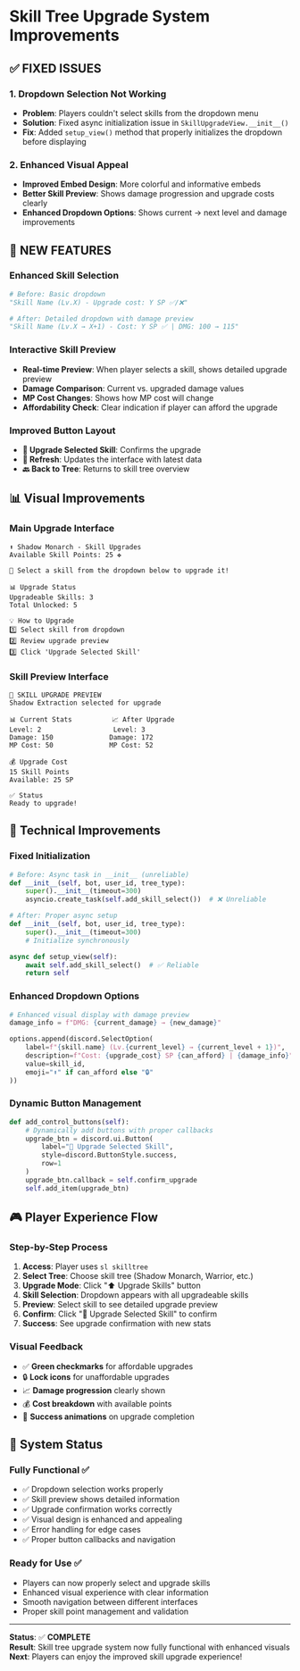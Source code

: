 # Skill Tree Upgrade System Improvements

## ✅ **FIXED ISSUES**

### **1. Dropdown Selection Not Working** 
- **Problem**: Players couldn't select skills from the dropdown menu
- **Solution**: Fixed async initialization issue in `SkillUpgradeView.__init__()`
- **Fix**: Added `setup_view()` method that properly initializes the dropdown before displaying

### **2. Enhanced Visual Appeal**
- **Improved Embed Design**: More colorful and informative embeds
- **Better Skill Preview**: Shows damage progression and upgrade costs clearly
- **Enhanced Dropdown Options**: Shows current → next level and damage improvements

## 🎯 **NEW FEATURES**

### **Enhanced Skill Selection**
```python
# Before: Basic dropdown
"Skill Name (Lv.X) - Upgrade cost: Y SP ✅/❌"

# After: Detailed dropdown with damage preview
"Skill Name (Lv.X → X+1) - Cost: Y SP ✅ | DMG: 100 → 115"
```

### **Interactive Skill Preview**
- **Real-time Preview**: When player selects a skill, shows detailed upgrade preview
- **Damage Comparison**: Current vs. upgraded damage values
- **MP Cost Changes**: Shows how MP cost will change
- **Affordability Check**: Clear indication if player can afford the upgrade

### **Improved Button Layout**
- **🚀 Upgrade Selected Skill**: Confirms the upgrade
- **🔄 Refresh**: Updates the interface with latest data
- **🔙 Back to Tree**: Returns to skill tree overview

## 📊 **Visual Improvements**

### **Main Upgrade Interface**
```
⬆️ Shadow Monarch - Skill Upgrades
Available Skill Points: 25 ✥

🎯 Select a skill from the dropdown below to upgrade it!

📊 Upgrade Status
Upgradeable Skills: 3
Total Unlocked: 5

💡 How to Upgrade
1️⃣ Select skill from dropdown
2️⃣ Review upgrade preview  
3️⃣ Click 'Upgrade Selected Skill'
```

### **Skill Preview Interface**
```
🎯 SKILL UPGRADE PREVIEW
Shadow Extraction selected for upgrade

📊 Current Stats          📈 After Upgrade
Level: 2                  Level: 3
Damage: 150              Damage: 172
MP Cost: 50              MP Cost: 52

💰 Upgrade Cost
15 Skill Points
Available: 25 SP

✅ Status
Ready to upgrade!
```

## 🔧 **Technical Improvements**

### **Fixed Initialization**
```python
# Before: Async task in __init__ (unreliable)
def __init__(self, bot, user_id, tree_type):
    super().__init__(timeout=300)
    asyncio.create_task(self.add_skill_select())  # ❌ Unreliable

# After: Proper async setup
def __init__(self, bot, user_id, tree_type):
    super().__init__(timeout=300)
    # Initialize synchronously

async def setup_view(self):
    await self.add_skill_select()  # ✅ Reliable
    return self
```

### **Enhanced Dropdown Options**
```python
# Enhanced visual display with damage preview
damage_info = f"DMG: {current_damage} → {new_damage}"

options.append(discord.SelectOption(
    label=f"{skill.name} (Lv.{current_level} → {current_level + 1})",
    description=f"Cost: {upgrade_cost} SP {can_afford} | {damage_info}",
    value=skill_id,
    emoji="⬆️" if can_afford else "🔒"
))
```

### **Dynamic Button Management**
```python
def add_control_buttons(self):
    # Dynamically add buttons with proper callbacks
    upgrade_btn = discord.ui.Button(
        label="🚀 Upgrade Selected Skill",
        style=discord.ButtonStyle.success,
        row=1
    )
    upgrade_btn.callback = self.confirm_upgrade
    self.add_item(upgrade_btn)
```

## 🎮 **Player Experience Flow**

### **Step-by-Step Process**
1. **Access**: Player uses `sl skilltree`
2. **Select Tree**: Choose skill tree (Shadow Monarch, Warrior, etc.)
3. **Upgrade Mode**: Click "⬆️ Upgrade Skills" button
4. **Skill Selection**: Dropdown appears with all upgradeable skills
5. **Preview**: Select skill to see detailed upgrade preview
6. **Confirm**: Click "🚀 Upgrade Selected Skill" to confirm
7. **Success**: See upgrade confirmation with new stats

### **Visual Feedback**
- ✅ **Green checkmarks** for affordable upgrades
- 🔒 **Lock icons** for unaffordable upgrades  
- 📈 **Damage progression** clearly shown
- 💰 **Cost breakdown** with available points
- 🎉 **Success animations** on upgrade completion

## 🚀 **System Status**

### **Fully Functional** ✅
- ✅ Dropdown selection works properly
- ✅ Skill preview shows detailed information
- ✅ Upgrade confirmation works correctly
- ✅ Visual design is enhanced and appealing
- ✅ Error handling for edge cases
- ✅ Proper button callbacks and navigation

### **Ready for Use** ✅
- Players can now properly select and upgrade skills
- Enhanced visual experience with clear information
- Smooth navigation between different interfaces
- Proper skill point management and validation

---

**Status**: ✅ **COMPLETE**  
**Result**: Skill tree upgrade system now fully functional with enhanced visuals  
**Next**: Players can enjoy the improved skill upgrade experience!
